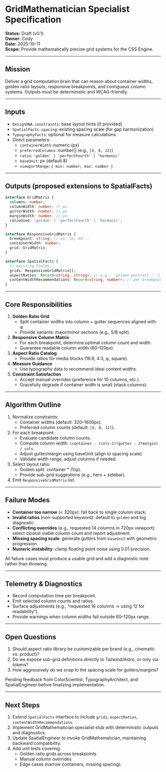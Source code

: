 # GridMathematician Specialist Specification

**Status:** Draft (v0.1)  
**Owner:** Cody  
**Date:** 2025-10-11  
**Scope:** Provide mathematically precise grid systems for the CSS Engine.

---

## Mission
Deliver a grid computation brain that can reason about container widths, golden ratio layouts, responsive breakpoints, and contiguous column systems. Outputs must be deterministic and WCAG-friendly.

---

## Inputs
- `DesignDNA.constraints`: base layout hints (if provided)
- `SpatialFacts.spacing`: existing spacing scale (for gap harmonization)
- `TypographyFacts`: optional for measure calculations
- Direct parameters:
  - `containerWidth`: numeric (px)
  - `preferredColumns`: number[] (e.g., `[4, 8, 12]`)
  - `ratio`: `'golden' | 'perfectFourth' | 'harmonic'`
  - `baseUnit`: px (default 8)
  - `viewportRange`: `{ min: number; max: number }`

---

## Outputs (proposed extensions to SpatialFacts)
```ts
interface GridMatrix {
  columns: number;
  columnWidth: number; // px
  gutterWidth: number; // px
  marginWidth: number; // px
  ratioUsed: 'golden' | 'perfectFourth' | 'harmonic';
}

interface ResponsiveGridMatrix {
  breakpoint: string; // xs, sm, md...
  containerWidth: number;
  grid: GridMatrix;
}

interface SpatialFacts {
  // existing fields...
  grids: ResponsiveGridMatrix[];
  aspectRatios: Record<string, string>; // e.g., 'golden-portrait': '1:1.618'
  contentWidthRecommendations: Record<string, number>; // per breakpoint
}
```

---

## Core Responsibilities
1. **Golden Ratio Grid**
   - Split container widths into column + gutter sequences aligned with φ.
   - Provide variants: major/minor sections (e.g., 5/8 split).
2. **Responsive Column Matrix**
   - For each breakpoint, determine optimal column count and width.
   - Guarantee readable column width (60–120px).
3. **Aspect Ratio Catalog**
   - Provide ratios for media blocks (16:9, 4:3, φ, square).
4. **Measure Guidance**
   - Use typography data to recommend ideal content widths.
5. **Constraint Satisfaction**
   - Accept manual overrides (preference for 10 columns, etc.).
   - Gracefully degrade if container width is small (stack columns).

---

## Algorithm Outline
1. Normalize constraints:
   - Container widths (default: 320–1600px).
   - Preferred column counts (default: `[4, 8, 12]`).
2. For each breakpoint:
   - Evaluate candidate column counts.
   - Compute column width: `(container - (cols-1)*gutter - 2*margin) / cols`.
   - Adjust gutter/margin using baseUnit (align to spacing scale).
   - Validate width range, adjust columns if needed.
3. Select layout ratio:
   - Golden split: container * (1/φ).
   - Provide sub-grid suggestions (e.g., hero + sidebar).
4. Emit `ResponsiveGridMatrix` list.

---

## Failure Modes
- **Container too narrow** (< 320px): fall back to single column stack.
- **Invalid ratios** (non-supported keyword): default to `golden` and log diagnostic.
- **Conflicting overrides** (e.g., requested 14 columns in 720px viewport): select closest viable column count and report adjustment.
- **Missing spacing scale**: generate gutters from `baseUnit` with geometric progression.
- **Numeric instability**: clamp floating point noise using 0.01 precision.

All failure cases must produce a usable grid and add a diagnostic note rather than throwing.

---

## Telemetry & Diagnostics
- Record computation time per breakpoint.
- Emit selected column counts and ratios.
- Surface adjustments (e.g., “requested 16 columns → using 12 for readability”).
- Provide warnings when column widths fall outside 60–120px range.

---

## Open Questions
1. Should aspect ratio library be customizable per brand (e.g., cinematic vs. product)?
2. Do we expose sub-grid definitions directly to Tailwind/Astro, or only via tokens?
3. How aggressively do we snap to the spacing scale for gutters/margins?

Pending feedback from ColorScientist, TypographyArchitect, and SpatialEngineer before finalizing implementation.

---

## Next Steps
1. Extend `SpatialFacts` interface to include `grids`, `aspectRatios`, `contentWidthRecommendations`.
2. Implement GridMathematician specialist stub with deterministic outputs and diagnostics.
3. Update SpatialEngineer to invoke GridMathematician, maintaining backward compatibility.
4. Add unit tests covering:
   - Golden ratio grids across breakpoints
   - Manual column overrides
   - Edge cases (narrow containers, missing spacing).
